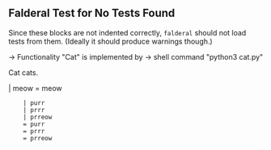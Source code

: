 Falderal Test for No Tests Found
--------------------------------

Since these blocks are not indented correctly, `falderal` should not
load tests from them.  (Ideally it should produce warnings though.)

  -> Functionality "Cat" is implemented by
  -> shell command "python3 cat.py"

Cat cats.

| meow
= meow

        | purr
        | prrr
        | prreow
        = purr
        = prrr
        = prreow
